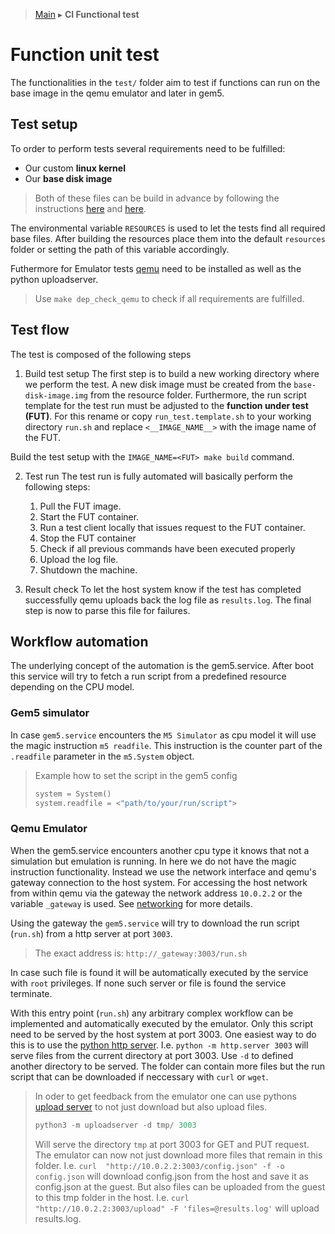 > [Main](../README.md) ▸ **CI Functional test**
# Function unit test

The functionalities in the `test/` folder aim to test if functions can run on the base image in the qemu emulator and later in gem5.


## Test setup
To order to perform tests several requirements need to be fulfilled:
- Our custom **linux kernel**
- Our **base disk image**
> Both of these files can be build in advance by following the instructions [here](./setup.md#build-linux-kernel) and [here](./setup.md#create-base-di).

The environmental variable `RESOURCES` is used to let the tests find all required base files. After building the resources place them into the default `resources` folder or setting the path of this variable accordingly.

Futhermore for Emulator tests [qemu](https://www.qemu.org/docs/master/) need to be installed as well as the python uploadserver.
> Use `make dep_check_qemu` to check if all requirements are fulfilled.

## Test flow
The test is composed of the following steps
1. Build test setup
The first step is to build a new working directory where we perform the test. A new disk image must be created from the `base-disk-image.img` from the resource folder.
Furthermore, the run script template for the test run must be adjusted to
the **function under test (FUT)**. For this rename or copy `run_test.template.sh` to your working directory `run.sh` and replace `<__IMAGE_NAME__>` with the image name of the FUT.

Build the test setup with the `IMAGE_NAME=<FUT> make build` command.

2. Test run
The test run is fully automated will basically perform the following steps:
    1. Pull the FUT image.
    1. Start the FUT container.
    1. Run a test client locally that issues request to the FUT container.
    1. Stop the FUT container
    1. Check if all previous commands have been executed properly
    1. Upload the log file.
    1. Shutdown the machine.

3. Result check
To let the host system know if the test has completed successfully qemu uploads back the log file as `results.log`. The final step is now to parse this file for failures.


## Workflow automation

The underlying concept of the automation is the gem5.service. After boot this service will try to fetch a run script from a predefined resource depending on the CPU model.

### Gem5 simulator
In case `gem5.service` encounters the `M5 Simulator` as cpu model it will use the magic instruction `m5 readfile`. This instruction is the counter part of the `.readfile` parameter in the `m5.System` object.

> Example how to set the script in the gem5 config
> ```python
> system = System()
> system.readfile = <"path/to/your/run/script">
> ```


### Qemu Emulator
When the gem5.service encounters another cpu type it knows that not a simulation but emulation is running. In here we do not have the magic instruction functionality. Instead we use the network interface and qemu's gateway connection to the host system. For accessing the host network from within qemu via the gateway the network address `10.0.2.2` or the variable `_gateway` is used. See [networking](https://wiki.qemu.org/Documentation/Networking) for more details.

Using the gateway the `gem5.service` will try to download the run script (`run.sh`) from a http server at port `3003`.

> The exact address is: `http://_gateway:3003/run.sh`

In case such file is found it will be automatically executed by the service with `root` privileges. If none such server or file is found the service terminate.

With this entry point (`run.sh`) any arbitrary complex workflow can be implemented and automatically executed by the emulator. Only this script need to be served by the host system at port 3003. One easiest way to do this is to use the [python http server](https://docs.python.org/3/library/http.server.html).
I.e. `python -m http.server 3003` will serve files from the current directory at port 3003. Use `-d` to defined another directory to be served.
The folder can contain more files but the run script that can be downloaded if neccessary with `curl` or `wget`.

> In oder to get feedback from the emulator one can use pythons [upload server](https://pypi.org/project/uploadserver/) to not just download but also upload files.
> ```python
> python3 -m uploadserver -d tmp/ 3003
> ```
> Will serve the directory `tmp` at port 3003 for GET and PUT request. The emulator can now not just download more files that remain in this folder. I.e. `curl  "http://10.0.2.2:3003/config.json" -f -o config.json` will download config.json from the host and save it as config.json at the guest. But also files can be uploaded from the guest to this tmp folder in the host. I.e. `curl  "http://10.0.2.2:3003/upload" -F 'files=@results.log'` will upload results.log.




